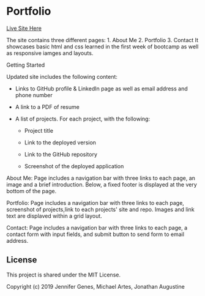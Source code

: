 # Portfolio

[Live Site Here](https://jeng1.github.io/My-Portfolio/)

The site contains three different pages: 1. About Me 2. Portfolio 3. Contact
It showcases basic html and css learned in the first week of bootcamp as well as responsive iamges and layouts.

Getting Started

Updated site includes the following content:

* Links to  GitHub profile & LinkedIn page as well as  email address and phone number

* A link to a PDF of resume

* A list of projects. For each project, with the following:

  * Project title

  * Link to the deployed version

  * Link to the GitHub repository

  * Screenshot of the deployed application


About Me:
Page includes a navigation bar with three links to each page, an image and a brief introduction. Below, a fixed footer is displayed at the very bottom of the page. 

Portfolio:
Page includes a navigation bar with three links to each page, screenshot of projects,link to each projects' site and repo. Images and link text are displaved within a grid layout. 

Contact:
Page includes a navigation bar with three links to each page, a contact form with input fields, and submit button to send form to email address.

## License

This project is shared under the MIT License.

Copyright (c) 2019 Jennifer Genes, Michael Artes, Jonathan Augustine
